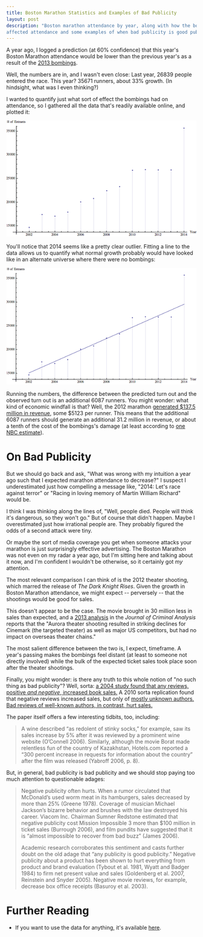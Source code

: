 ```yaml
---
title: Boston Marathon Statistics and Examples of Bad Publicity
layout: post
description: "Boston marathon attendance by year, along with how the bombings
affected attendance and some examples of when bad publicity is good publicity."
---
```


A year ago, I logged a prediction (at 60% confidence) that this year's Boston
Marathon attendance would be lower than the previous year's as a result of the
[2013 bombings](https://en.wikipedia.org/wiki/Boston_Marathon_bombings).

Well, the numbers are in, and I wasn't even close: Last year, 26839 people
entered the race. This year? 35671 runners, about 33% growth. (In hindsight, what was
I even thinking?)

I wanted to quantify just what sort of effect the bombings had on attendance, so
I gathered all the data that's readily available online, and plotted it:

![Picture of Boston marathon attendance over time.](/img/boston-marathon-data.png)

You'll notice that 2014 seems like a pretty clear outlier. Fitting a line to the
data allows us to quantify what normal growth probably would have looked like in an
alternate universe where there were no bombings:

![Picture of Boston marathon attendance over time, along with fitted line.](/img/boston-marathon-data-plus-line.png)

Running the numbers, the difference between the predicted turn out and the observed
turn out is an additional 6087 runners. You might wonder: what kind of economic
windfall is that? Well, the 2012 marathon [generated $137.5 million in
revenue](http://www.metrowestdailynews.com/article/20120411/News/304119938), some $5123 per runner. This means that the additional 6087 runners
should generate an additional 31.2 million in revenue, or about a tenth of the
cost of the bombings's damage (at least according to [one NBC estimate](http://usnews.nbcnews.com/_news/2013/04/29/17975443-adding-up-the-financial-costs-of-the-boston-bombings?lite)).

# On Bad Publicity

But we should go back and ask, "What was wrong with my intuition a year ago such
that I expected marathon attendance to decrease?" I suspect I underestimated
just how compelling a message like, "2014: Let's race against terror" or "Racing
in loving memory of Martin William Richard" would be.

I think I was thinking along the lines of, "Well, people died. People will think
it's dangerous, so they won't go." But of course that didn't happen. Maybe I
overestimated just how irrational people are. They probably figured the odds of
a second attack were tiny.

Or maybe the sort of media coverage you get when someone attacks your marathon
is just surprisingly effective advertising. The Boston Marathon was not even on
my radar a year ago, but I'm sitting here and talking about it now, and I'm
confident I wouldn't be otherwise, so it certainly got *my* attention.

The most relevant comparison I can think of is the 2012 theater shooting, which
marred the release of *The Dark Knight Rises*. Given the growth in Boston
Marathon attendance, we might expect -- perversely -- that the shootings would
be good for sales.

This doesn't appear to be the case. The movie brought in 30 million less in
sales than expected, and a
[2013 analysis](http://www.sciencedirect.com/science/article/pii/S0047235213000974)
in the *Journal of Criminal Analysis* reports that the "Aurora theater shooting
resulted in striking declines for Cinemark (the targeted theater) as well as
major US competitors, but had no impact on overseas theater chains."

The most salient difference between the two is, I expect, timeframe. A year's
passing makes the bombings feel distant (at least to someone not directly
involved) while the bulk of the expected ticket sales took place soon after the
theater shootings.

Finally, you might wonder: is there any truth to this whole notion of "no such
thing as bad publicity"? Well, sorta: [a 2004 study found that any reviews,
positive *and negative*, increased book sales.](http://www.ssc.wisc.edu/~sorensen/papers/bookreviews.pdf)
A 2010 sorta replication found that negative reviews increased sales, but only of
[mostly unknown authors. Bad reviews of well-known authors, in contrast, hurt sales.](http://www.ssc.wisc.edu/~sorensen/papers/negative_publicity_2010.pdf)

The paper itself offers a few interesting tidbits, too, including:

> A wine described “as redolent of stinky socks,” for example, saw its sales
> increase by 5% after it was reviewed by a prominent wine website (O’Connell
> 2006). Similarly, although the movie Borat made relentless fun of the country of
> Kazakhstan, Hotels.com reported a “300 percent increase in requests for
> information about the country” after the film was released (Yabroff 2006, p. 8).

But, in general, bad publicity is bad publicity and we should stop paying too
much attention to questionable adages:

> Negative publicity often hurts. When a rumor circulated that McDonald’s used
> worm meat in its hamburgers, sales decreased by more than 25% (Greene
> 1978). Coverage of musician Michael Jackson’s bizarre behavior and brushes with
> the law destroyed his career. Viacom Inc. Chairman Sumner Redstone estimated
> that negative publicity cost Mission Impossible 3 more than $100 million in
> ticket sales (Burrough 2006), and film pundits have suggested that it is “almost
> impossible to recover from bad buzz” (James 2006).
> 
> Academic research corroborates this sentiment and casts further doubt on the old adage that “any
> publicity is good publicity.” Negative publicity about a product has been shown
> to hurt everything from product and brand evaluation (Tybout et al. 1981, Wyatt
> and Badger 1984) to firm net present value and sales (Goldenberg et al. 2007,
> Reinstein and Snyder 2005). Negative movie reviews, for example, decrease box
> office receipts (Basuroy et al. 2003).


# Further Reading
* If you want to use the data for anything, it's available [here](https://gist.github.com/robertseaton/951e770c9df1654dd5ee).
